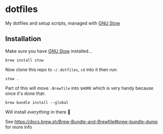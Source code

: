 # dotfiles

My dotfiles and setup scripts, managed with [GNU Stow]

[GNU Stow]: https://www.gnu.org/software/stow/

## Installation

Make sure you have [GNU Stow] installed...

```shell
brew install stow
```

Now clone this repo to `~/.dotfiles`, `cd` into it then run:

```shell
stow .
```

Part of this will move `.Brewfile` into `$HOME` which is very handy because once it's done that:

```shell
brew bundle install --global
```

Will install *everything* in there 🚀

See <https://docs.brew.sh/Brew-Bundle-and-Brewfile#brew-bundle-dump> for more info
